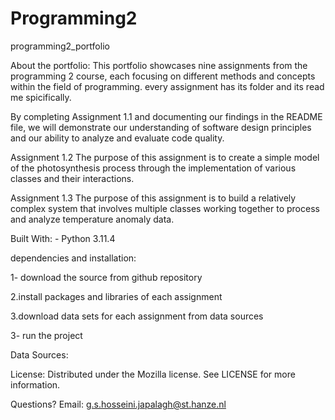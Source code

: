# Programming2

programming2_portfolio

About the portfolio: This portfolio showcases nine assignments from the programming 2 course, each focusing on different methods and concepts within the field of programming.
every assignment has its folder and its read me spicifically.

By completing Assignment 1.1 and documenting our findings in the README file, we will demonstrate our understanding of software design principles and our ability to analyze and evaluate code quality.  

 Assignment 1.2 The purpose of this assignment is to create a simple model of the photosynthesis process through the implementation of various classes and their interactions. 

 Assignment 1.3 The purpose of this assignment is to build a relatively complex system that involves multiple classes working together to process and analyze temperature anomaly data.

Built With: - Python 3.11.4

dependencies and installation:

1- download the source from github repository

2.install packages and libraries of each assignment

3.download data sets for each assignment from data sources

3- run the project

Data Sources:



License: Distributed under the Mozilla license. See LICENSE for more information.

Questions? Email: g.s.hosseini.japalagh@st.hanze.nl
